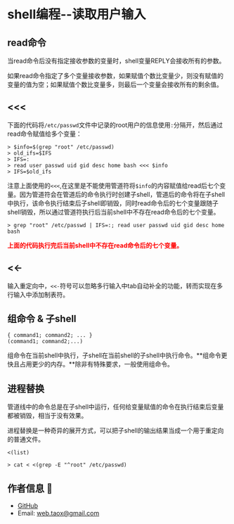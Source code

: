 # shell编程--读取用户输入

## read命令

当read命令后没有指定接收参数的变量时，shell变量REPLY会接收所有的参数。

如果read命令指定了多个变量接收参数，如果赋值个数比变量少，则没有赋值的变量的值为空；如果赋值个数比变量多，则最后一个变量会接收所有的剩余值。

## <<<

下面的代码将```/etc/passwd```文件中记录的root用户的信息使用```:```分隔开，然后通过read命令赋值给多个变量：

```shell
> $info=$(grep "root" /etc/passwd)
> old_ifs=$IFS
> IFS=:
> read user passwd uid gid desc home bash <<< $info
> IFS=$old_ifs
```

注意上面使用的```<<<```,在这里是不能使用管道符将```$info```的内容赋值给read后七个变量。因为管道符会在管道后的命令执行时创建子shell，管道后的命令将在子shell中执行，该命令执行结束后子shell即销毁，同时read命令后的七个变量跟随子shell销毁，所以通过管道符执行后当前shell中不存在read命令后的七个变量。

```shell
> grep "root" /etc/passwd | IFS=:; read user passwd uid gid desc home bash
```

**<p style="color:red;">上面的代码执行完后当前shell中不存在read命令后的七个变量。</p>**

## <<-

输入重定向中，```<<-```符号可以忽略多行输入中tab自动补全的功能，转而实现在多行输入中添加制表符。

## 组命令 & 子shell

```shell
{ command1; command2; ... }
(command1; command2;...)
```

组命令在当前shell中执行，子shell在当前shell的子shell中执行命令。**组命令更快且占用更少的内存。**除非有特殊要求，一般使用组命令。

## 进程替换

管道线中的命令总是在子shell中运行，任何给变量赋值的命令在执行结束后变量都被销毁，相当于没有效果。

进程替换是一种奇异的展开方式，可以把子shell的输出结果当成一个用于重定向的普通文件。

```shell
<(list)
```

```shell
> cat < <(grep -E "^root" /etc/passwd)
```

## 作者信息 🐰

* [GitHub](https://github.com/Tao-Quixote)
* Email: <web.taox@gmail.com>
